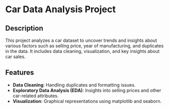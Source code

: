 # Car Data Analysis Project

## Description
This project analyzes a car dataset to uncover trends and insights about various factors such as selling price, year of manufacturing, and duplicates in the data. It includes data cleaning, visualization, and key insights about car sales.

## Features
- **Data Cleaning**: Handling duplicates and formatting issues.
- **Exploratory Data Analysis (EDA)**: Insights into selling prices and other car-related attributes.
- **Visualization**: Graphical representations using matplotlib and seaborn.

